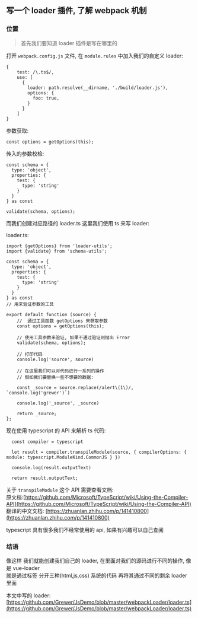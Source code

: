 ## 写一个 loader 插件, 了解 webpack 机制

### 位置
> 首先我们要知道 loader 插件是写在哪里的

打开 `webpack.config.js`  文件, 在 `module.rules` 中加入我们的自定义 loader:

```
{
    test: /\.ts$/,
    use: [
      {
        loader: path.resolve(__dirname, './build/loader.js'),
        options: {
          foo: true,
        }
      }
    ]
}
```

参数获取:
```
const options = getOptions(this);
```

传入的参数校检:
```
const schema = {
  type: 'object',
  properties: {
    test: {
      type: 'string'
    }
  }
} as const

validate(schema, options);
```


而我们创建对应路径的 loader.ts  这里我们使用 ts 来写 loader: 

loader.ts:  
```
import {getOptions} from 'loader-utils';
import {validate} from 'schema-utils';

const schema = {
  type: 'object',
  properties: {
    test: {
      type: 'string'
    }
  }
} as const
// 用来验证参数的工具

export default function (source) {
    //  通过工具函数 getOptions 来获取参数
    const options = getOptions(this);
    
    // 使用工具参数来验证, 如果不通过验证则抛出 Error 
    validate(schema, options);
    
    // 打印代码
    console.log('source', source)
    
    // 在这里我们可以对代码进行一系列的操作
    // 假如我们要替换一些不想要的数据:
    
    const _source = source.replace(/alert\(1\)/, `console.log('grewer')`)
    
    console.log('_source', _source)
    
    return _source;
};
```

现在使用 typescript 的 API 来解析 ts 代码:

```
  const compiler = typescript

  let result = compiler.transpileModule(source, { compilerOptions: { module: typescript.ModuleKind.CommonJS } })

  console.log(result.outputText)

  return result.outputText;
```

关于 `transpileModule` 这个 API 需要查看文档:  
原文档:[https://github.com/Microsoft/TypeScript/wiki/Using-the-Compiler-API](https://github.com/Microsoft/TypeScript/wiki/Using-the-Compiler-API)  
翻译的中文文档: [https://zhuanlan.zhihu.com/p/141410800](https://zhuanlan.zhihu.com/p/141410800)

typescript 具有很多我们不经常使用的 api, 如果有兴趣可以自己查阅

### 结语

像这样 我们就能创建我们自己的 loader, 在里面对我们的源码进行不同的操作, 像是 vue-loader  
就是通过标签 分开三种(html,js,css) 系统的代码    再将其通过不同的剩余 loader 里面

本文中写的 loader: [https://github.com/Grewer/JsDemo/blob/master/webpackLoader/loader.ts](https://github.com/Grewer/JsDemo/blob/master/webpackLoader/loader.ts)
